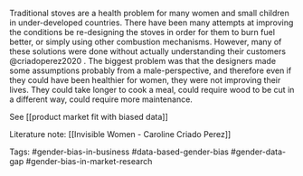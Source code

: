 Traditional stoves are a health problem for many women and small children in under-developed countries. There have been many attempts at improving the conditions be re-designing the stoves in order for them to burn fuel better, or simply using other combustion mechanisms. However, many of these solutions were done without actually understanding their customers @criadoperez2020 . The biggest problem was that the designers made some assumptions probably from a male-perspective, and therefore even if they could have been healthier for women, they were not improving their lives. They could take longer to cook a meal, could require wood to be cut in a different way, could require more maintenance. 

See [[product market fit with biased data]]

Literature note: [[Invisible Women - Caroline Criado Perez]]

Tags: #gender-bias-in-business #data-based-gender-bias #gender-data-gap #gender-bias-in-market-research